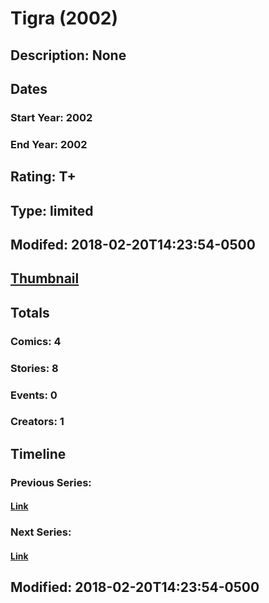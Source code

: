 # Tigra (2002)
## Description: None
## Dates
### Start Year: 2002
### End Year: 2002
## Rating: T+
## Type: limited
## Modifed: 2018-02-20T14:23:54-0500
## [Thumbnail](http://i.annihil.us/u/prod/marvel/i/mg/a/00/5a8c75b9809ea.jpg)
## Totals
### Comics: 4
### Stories: 8
### Events: 0
### Creators: 1
## Timeline
### Previous Series: 
#### [Link]()
### Next Series: 
#### [Link]()
## Modified: 2018-02-20T14:23:54-0500